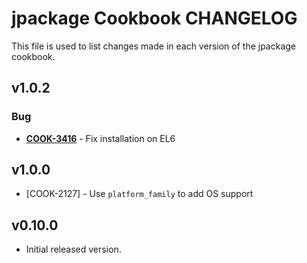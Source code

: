 jpackage Cookbook CHANGELOG
===========================
This file is used to list changes made in each version of the jpackage cookbook.


v1.0.2
------
### Bug
- **[COOK-3416](https://tickets.opscode.com/browse/COOK-3416)** - Fix installation on EL6

v1.0.0
------
- [COOK-2127] - Use `platform_family` to add OS support

v0.10.0
-------
- Initial released version.
